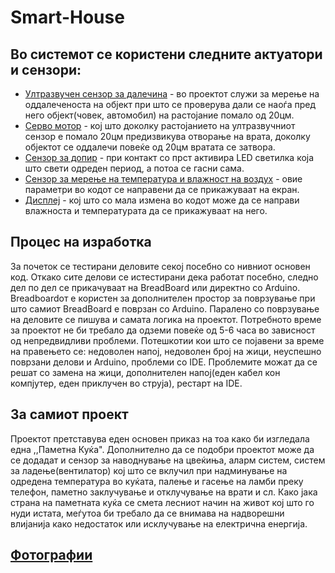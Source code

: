# Smart-House

## Во системот се користени следните актуатори и сензори:
  - [Ултразвучен сензор за далечина](https://projecthub.arduino.cc/Isaac100/getting-started-with-the-hc-sr04-ultrasonic-sensor-7cabe1) - во проектот служи за мерење на оддалеченоста на објект при што се проверува         дали се наоѓа пред него објект(човек, автомобил) на растојание помало од 20цм.
  - [Серво мотор](https://docs.arduino.cc/tutorials/generic/basic-servo-control/) - кој што доколку растојанието на ултразвучниот сензор е помало 20цм предизвикува отворање на врата, доколку објектот се оддалечи           повеќе од 20цм вратата се затвора.
  - [Сензор за допир](https://projecthub.arduino.cc/hibit/using-touch-sensor-with-arduino-83b957) - при контакт со прст активира LED светилка која што свети одреден период, а потоа се гасни сама.
  - [Сензор за мерење на температура и влажност на воздух](https://www.ardumotive.com/how-to-use-dht-22-sensor-en.html#google_vignette) - овие параметри во кодот се направени да се прикажуваат на екран.
  - [Дисплеј](https://mytectutor.com/using-the-1-44-tft-st7735-color-display-with-arduino/) - кој што со мала измена во кодот може да се направи влажноста и температурата да се прикажуваат на него.

## Процес на изработка
За почеток се тестирани деловите секој посебно со нивниот основен код. Откако сите делови се истестирани дека работат посебно, следно дел по дел се прикачуваат на BreadBoard или директно со Arduino. Breadboardот е користен за дополнителен простор за поврзување при што самиот BreadBoard е поврзан со Arduino. Паралено со поврзување на деловите се пишува и самата логика на проектот. Потребното време за проектот не би требало да одземи повеќе од 5-6 часа во зависност од непредвидливи проблеми. Потешкотии кои што се појавени за време на правењето се: недоволен напој, недоволен број на жици, неуспешно поврзани делови и Arduino, проблеми со IDE. Проблемите можат да се решат со замена на жици, дополнителен напој(еден кабел кон компјутер, еден приклучен во струја), рестарт на IDE.

## За самиот проект
Проектот претставува еден основен приказ на тоа како би изгледала една ,,Паметна Куќа". Дополнително да се подобри проектот може да се додадат и сензор за наводнување на цвеќиња, аларм систем, систем за ладење(вентилатор) кој што се вклучил при надминување на одредена температура во куќата, палење и гасење на ламби преку телефон, паметно заклучување и отклучување на врати и сл. Како јака страна на паметната куќа се смета лесниот начин на живот кој што го нуди истата, меѓутоа би требало да се внимава на надворешни влијанија како недостаток или исклучување на електрична енергија. 

## [Фотографии](https://imgur.com/a/fe3FPnf)
